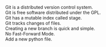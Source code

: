 Git is a distributed version control system. <br/>
Git is free software distributed under the GPL.<br/>
Git has a mutable index called stage.<br/>
Git tracks changes of files.</br>
Creating a new branch is quick and simple.<br/>
No Fast-Forward Mode.<br/>
Add a new python file.<br/>